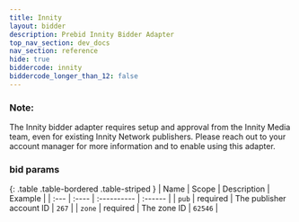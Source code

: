 ```yaml
---
title: Innity
layout: bidder
description: Prebid Innity Bidder Adapter
top_nav_section: dev_docs
nav_section: reference
hide: true
biddercode: innity
biddercode_longer_than_12: false
---
```


### Note:
The Innity bidder adapter requires setup and approval from the Innity Media team, even for existing Innity Network publishers. Please reach out to your account manager for more information and to enable using this adapter.

### bid params

{: .table .table-bordered .table-striped }
| Name | Scope | Description | Example |
| :--- | :---- | :---------- | :------ |
| `pub` | required | The publisher account ID | `267` |
| `zone` | required | The zone ID | `62546` |

